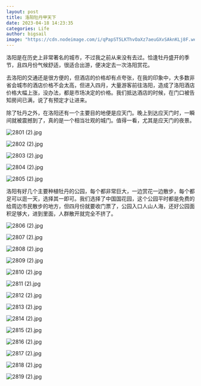 ```yaml
---
layout: post
title: 洛阳牡丹甲天下
date: 2023-04-18 14:23:35
categories: Life
author: bigsail
image: "https://cdn.nodeimage.com/i/qPapST5LKThvOaXz7aeuGXvSAknKLj8F.webp"
---
```

洛阳是在历史上非常著名的城市，不过我之前从来没有去过。恰逢牡丹盛开的季节，且四月份气候舒适，很适合出游，便决定去一次洛阳赏花。

去洛阳的交通还是很方便的，但酒店的价格却有点夸张，在我的印象中，大多数非省会城市的酒店价格不会太高，但进入四月，大量游客前往洛阳，造成了洛阳酒店价格大幅上涨，没办法，都是市场决定的价格。我们抵达酒店的时候，在门口被告知房间已满，说了有预定才让进来。

除了牡丹之外，在洛阳还有一个主要目的地便是应天门。晚上到达应天门时，一瞬间就被震撼到了，真的是一个相当壮观的城门。值得一看，尤其是应天门的夜景。

<!--![](https://ucarecdn.com/f94d180b-8c30-434e-9261-0e10e1d335df/2801.jpg)
![](https://ucarecdn.com/fb58f827-9066-48ac-9ba7-5fa7df57d187/2802.jpg)
![](https://ucarecdn.com/b527b467-f98d-47e9-bc70-ca32d48989c3/2803.jpg)
![](https://ucarecdn.com/98b6075c-fd7a-4fdc-87c8-18016e013a74/2804.jpg)
![](https://ucarecdn.com/b1b88916-ddc3-413f-a985-3a57349d04c3/2805.jpg)-->
![2801 (2).jpg](https://img.warn.im/v2/ohfpBlS.jpeg)

![2802 (2).jpg](https://img.warn.im/v2/f4aZklr.jpeg)

![2803 (2).jpg](https://img.warn.im/v2/eRdLlVB.jpeg)

![2804 (2).jpg](https://img.warn.im/v2/ikpT4Ij.jpeg)

![2805 (2).jpg](https://img.warn.im/v2/tr8iaum.jpeg)

洛阳有好几个主要种植牡丹的公园，每个都非常巨大，一边赏花一边散步，每个都足可以逛一天，选择其一即可。我们选择了中国国花园，这个公园平时都是免费的给周边市民散步的地方，但四月份就要收门票了，公园入口人山人海，还好公园面积足够大，进到里面，人群散开就完全不挤了。

<!--![](https://ucarecdn.com/0686a407-97c0-4ab9-ae83-4ea62dd815de/2806.jpg)
![](https://ucarecdn.com/df95870d-8710-4596-88b5-dc223eb8e8ab/2807.jpg)
![](https://ucarecdn.com/c77d0b07-fd3f-477a-8f8e-1e07c7e42277/2808.jpg)
![](https://ucarecdn.com/7775e662-d5a4-4af0-835b-5841d789fe27/2809.jpg)
![](https://ucarecdn.com/68877e2a-83b8-402e-9e98-9af48810855a/2810.jpg)
![](https://ucarecdn.com/04e715e6-d9ae-43c4-b378-36bdea98c20a/2811.jpg)
![](https://ucarecdn.com/7ec42bc1-9b1c-4bfd-8c4d-de34a85275db/2812.jpg)
![](https://ucarecdn.com/e4763b23-7906-4187-9121-b546734b0843/2813.jpg)
![](https://ucarecdn.com/d74acf1a-ea91-46dd-8ba2-5a20e2ed7ee3/2814.jpg)
![](https://ucarecdn.com/6432b29c-f352-47f3-a7ca-100466fa7e79/2815.jpg)
![](https://ucarecdn.com/1f7151aa-0c36-494e-afe1-deb135bdf0b6/2816.jpg)
![](https://ucarecdn.com/2cc24af6-d9e6-46bb-b0c4-c16e08dcedad/2817.jpg)
![](https://ucarecdn.com/ed891586-9c82-4122-a38e-1d3922b4f256/2818.jpg)
![](https://ucarecdn.com/63475791-1a2a-49d6-baec-346a8535c1d3/2819.jpg)-->
![2806 (2).jpg](https://img.warn.im/v2/ez2hZk7.jpeg)

![2807 (2).jpg](https://img.warn.im/v2/l9ryFkK.jpeg)

![2808 (2).jpg](https://img.warn.im/v2/MapIxNz.jpeg)

![2809 (2).jpg](https://img.warn.im/v2/5N6Tdxd.jpeg)

![2810 (2).jpg](https://img.warn.im/v2/ctElfTJ.jpeg)

![2811 (2).jpg](https://img.warn.im/v2/E1CQCBO.jpeg)

![2812 (2).jpg](https://img.warn.im/v2/KuQQPtj.jpeg)

![2813 (2).jpg](https://img.warn.im/v2/WzDX9zH.jpeg)

![2814 (2).jpg](https://img.warn.im/v2/lMdDg30.jpeg)

![2815 (2).jpg](https://img.warn.im/v2/rQ1rXqI.jpeg)

![2816 (2).jpg](https://img.warn.im/v2/WCPVxZz.jpeg)

![2817 (2).jpg](https://img.warn.im/v2/Lr1A43C.jpeg)

![2818 (2).jpg](https://img.warn.im/v2/D85D8zf.jpeg)

![2819 (2).jpg](https://img.warn.im/v2/92sCi4v.jpeg)

